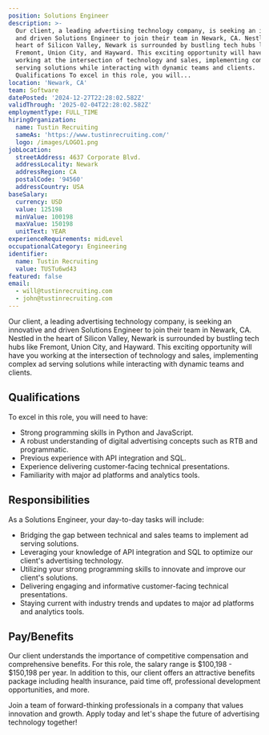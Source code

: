 ```yaml
---
position: Solutions Engineer
description: >-
  Our client, a leading advertising technology company, is seeking an innovative
  and driven Solutions Engineer to join their team in Newark, CA. Nestled in the
  heart of Silicon Valley, Newark is surrounded by bustling tech hubs like
  Fremont, Union City, and Hayward. This exciting opportunity will have you
  working at the intersection of technology and sales, implementing complex ad
  serving solutions while interacting with dynamic teams and clients.
  Qualifications To excel in this role, you will...
location: 'Newark, CA'
team: Software
datePosted: '2024-12-27T22:28:02.582Z'
validThrough: '2025-02-04T22:28:02.582Z'
employmentType: FULL_TIME
hiringOrganization:
  name: Tustin Recruiting
  sameAs: 'https://www.tustinrecruiting.com/'
  logo: /images/LOGO1.png
jobLocation:
  streetAddress: 4637 Corporate Blvd.
  addressLocality: Newark
  addressRegion: CA
  postalCode: '94560'
  addressCountry: USA
baseSalary:
  currency: USD
  value: 125198
  minValue: 100198
  maxValue: 150198
  unitText: YEAR
experienceRequirements: midLevel
occupationalCategory: Engineering
identifier:
  name: Tustin Recruiting
  value: TUSTu6wd43
featured: false
email:
  - will@tustinrecruiting.com
  - john@tustinrecruiting.com
---
```




Our client, a leading advertising technology company, is seeking an innovative and driven Solutions Engineer to join their team in Newark, CA. Nestled in the heart of Silicon Valley, Newark is surrounded by bustling tech hubs like Fremont, Union City, and Hayward. This exciting opportunity will have you working at the intersection of technology and sales, implementing complex ad serving solutions while interacting with dynamic teams and clients.

## Qualifications
To excel in this role, you will need to have:
- Strong programming skills in Python and JavaScript.
- A robust understanding of digital advertising concepts such as RTB and programmatic.
- Previous experience with API integration and SQL.
- Experience delivering customer-facing technical presentations.
- Familiarity with major ad platforms and analytics tools.

## Responsibilities
As a Solutions Engineer, your day-to-day tasks will include:
- Bridging the gap between technical and sales teams to implement ad serving solutions.
- Leveraging your knowledge of API integration and SQL to optimize our client's advertising technology.
- Utilizing your strong programming skills to innovate and improve our client's solutions.
- Delivering engaging and informative customer-facing technical presentations.
- Staying current with industry trends and updates to major ad platforms and analytics tools.

## Pay/Benefits
Our client understands the importance of competitive compensation and comprehensive benefits. For this role, the salary range is $100,198 - $150,198 per year. In addition to this, our client offers an attractive benefits package including health insurance, paid time off, professional development opportunities, and more.

Join a team of forward-thinking professionals in a company that values innovation and growth. Apply today and let's shape the future of advertising technology together!
